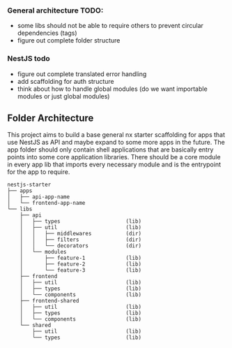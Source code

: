 ### General architecture TODO:

- some libs should not be able to require others to prevent circular dependencies (tags)
- figure out complete folder structure

### NestJS todo

- figure out complete translated error handling
- add scaffolding for auth structure
- think about how to handle global modules (do we want importable modules or just global modules)

## Folder Architecture

This project aims to build a base general nx starter scaffolding for apps that use NestJS as API and maybe expand to some more apps in the future.
The app folder should only contain shell applications that are basically entry points into some core application libraries.
There should be a core module in every app lib that imports every necessary module and is the entrypoint for the app to require.

```
nestjs-starter
├── apps
│   ├── api-app-name
│   └── frontend-app-name
└── libs
    ├── api
    │   ├── types                     (lib)
    │   ├── util                      (lib)
    │   │   ├── middlewares           (dir)
    │   │   ├── filters               (dir)
    │   │   └── decorators            (dir)
    │   └── modules
    │       ├── feature-1             (lib)
    │       ├── feature-2             (lib)
    │       └── feature-3             (lib)
    ├── frontend
    │   ├── util                      (lib)
    │   ├── types                     (lib)
    │   └── components                (lib)
    ├── frontend-shared
    │   ├── util                      (lib)
    │   ├── types                     (lib)
    │   └── components                (lib)
    └── shared
        ├── util                      (lib)
        └── types                     (lib)
```
